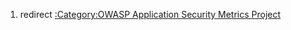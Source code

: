 1.  redirect [:Category:OWASP Application Security Metrics
    Project](:Category:OWASP_Application_Security_Metrics_Project "wikilink")